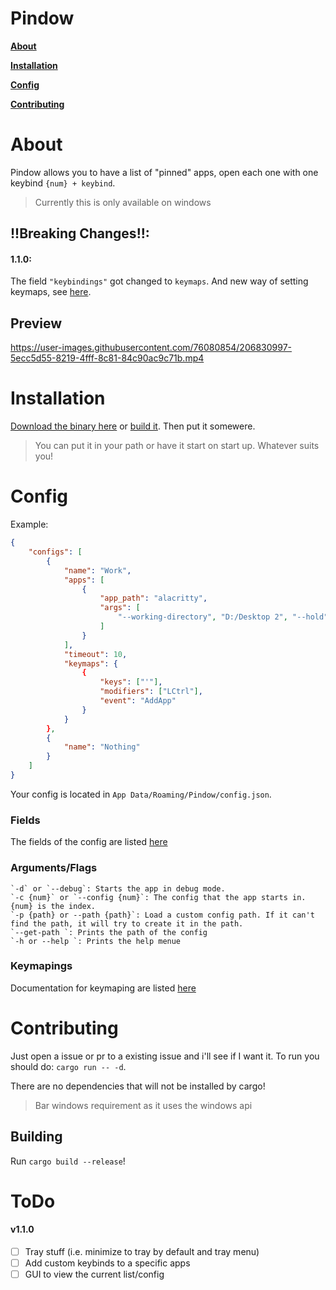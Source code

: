 # Pindow
**[About](#About)**

**[Installation](#Installation)**

**[Config](#Config)**

**[Contributing](#Contributing)**

# About
Pindow allows you to have a list of "pinned" apps, open each one with one keybind `{num} + keybind`.
> Currently this is only available on windows

## !!Breaking Changes!!:
#### 1.1.0:
The field `"keybindings"` got changed to `keymaps`. And new way of setting keymaps, see [here](KEYMAP.md).

## Preview
https://user-images.githubusercontent.com/76080854/206830997-5ecc5d55-8219-4fff-8c81-84c90ac9c71b.mp4


# Installation
[Download the binary here](https://github.com/YummyOreo/Pindow/releases/latest) or [build it](#Building). Then put it somewere.

> You can put it in your path or have it start on start up. Whatever suits you!

# Config
Example:
```json
{
    "configs": [
        {
            "name": "Work",
            "apps": [
                {
                    "app_path": "alacritty",
                    "args": [
                        "--working-directory", "D:/Desktop 2", "--hold"
                    ]
                }
            ],
            "timeout": 10,
            "keymaps": {
                {
                    "keys": ["'"],
                    "modifiers": ["LCtrl"],
                    "event": "AddApp"
                }
            }
        },
        {
            "name": "Nothing"
        }
    ]
}
```
Your config is located in `App Data/Roaming/Pindow/config.json`.

### Fields
The fields of the config are listed [here](FIELDS.md)

### Arguments/Flags
    `-d` or `--debug`: Starts the app in debug mode.
    `-c {num}` or `--config {num}`: The config that the app starts in. {num} is the index.
    `-p {path} or --path {path}`: Load a custom config path. If it can't find the path, it will try to create it in the path.
    `--get-path `: Prints the path of the config
    `-h or --help `: Prints the help menue

### Keymapings
Documentation for keymaping are listed [here](KEYMAP.md)

# Contributing
Just open a issue or pr to a existing issue and i'll see if I want it.
To run you should do: `cargo run -- -d`.

There are no dependencies that will not be installed by cargo!
> Bar windows requirement as it uses the windows api

## Building
Run `cargo build --release`!

# ToDo
#### v1.1.0
- [ ] Tray stuff (i.e. minimize to tray by default and tray menu)
- [ ] Add custom keybinds to a specific apps
- [ ] GUI to view the current list/config

